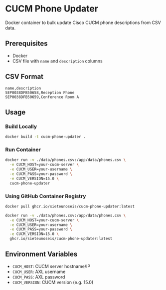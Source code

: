 # CUCM Phone Updater

Docker container to bulk update Cisco CUCM phone descriptions from CSV data.

## Prerequisites
- Docker
- CSV file with `name` and `description` columns

## CSV Format
```csv
name,description
SEP0038DFB50658,Reception Phone
SEP0038DFB50659,Conference Room A
```

## Usage

### Build Locally
```bash
docker build -t cucm-phone-updater .
```

### Run Container
```bash
docker run -v ./data/phones.csv:/app/data/phones.csv \
  -e CUCM_HOST=your-cucm-server \
  -e CUCM_USER=your-username \
  -e CUCM_PASS=your-password \
  -e CUCM_VERSION=15.0 \
  cucm-phone-updater
```

### Using GitHub Container Registry
```bash
docker pull ghcr.io/sieteunoseis/cucm-phone-updater:latest

docker run -v ./data/phones.csv:/app/data/phones.csv \
  -e CUCM_HOST=your-cucm-server \
  -e CUCM_USER=your-username \
  -e CUCM_PASS=your-password \
  -e CUCM_VERSION=15.0 \
  ghcr.io/sieteunoseis/cucm-phone-updater:latest
```

## Environment Variables
- `CUCM_HOST`: CUCM server hostname/IP
- `CUCM_USER`: AXL username
- `CUCM_PASS`: AXL password
- `CUCM_VERSION`: CUCM version (e.g. 15.0)